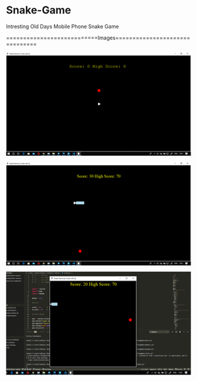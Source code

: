 # Snake-Game
Intresting Old Days Mobile Phone Snake Game

===========================Images===============================

![alt text](https://github.com/aj14799/Snake-Game/blob/master/Pics/Screenshot%20(193).png)

![alt text](https://github.com/aj14799/Snake-Game/blob/master/Pics/Screenshot%20(194).png)

![alt text](https://github.com/aj14799/Snake-Game/blob/master/Pics/Screenshot%20(197).png)
